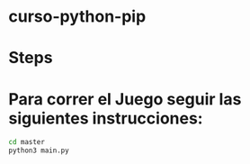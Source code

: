 # curso-python-pip

# Steps

# Para correr el Juego seguir las siguientes instrucciones:

```sh
cd master
python3 main.py
```

